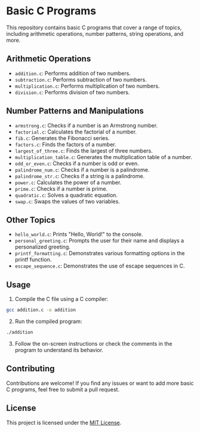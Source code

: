 # Basic C Programs

This repository contains basic C programs that cover a range of topics, including arithmetic operations, number patterns, string operations, and more.

## Arithmetic Operations

- `addition.c`: Performs addition of two numbers.
- `subtraction.c`: Performs subtraction of two numbers.
- `multiplication.c`: Performs multiplication of two numbers.
- `division.c`: Performs division of two numbers.

## Number Patterns and Manipulations

- `armstrong.c`: Checks if a number is an Armstrong number.
- `factorial.c`: Calculates the factorial of a number.
- `fib.c`: Generates the Fibonacci series.
- `factors.c`: Finds the factors of a number.
- `largest_of_three.c`: Finds the largest of three numbers.
- `multiplication_table.c`: Generates the multiplication table of a number.
- `odd_or_even.c`: Checks if a number is odd or even.
- `palindrome_num.c`: Checks if a number is a palindrome.
- `palindrome_str.c`: Checks if a string is a palindrome.
- `power.c`: Calculates the power of a number.
- `prime.c`: Checks if a number is prime.
- `quadratic.c`: Solves a quadratic equation.
- `swap.c`: Swaps the values of two variables.

## Other Topics

- `hello_world.c`: Prints "Hello, World!" to the console.
- `personal_greeting.c`: Prompts the user for their name and displays a personalized greeting.
- `printf_formatting.c`: Demonstrates various formatting options in the printf function.
- `escape_sequence.c`: Demonstrates the use of escape sequences in C.

## Usage

1. Compile the C file using a C compiler:
```bash
gcc addition.c -o addition
```

2. Run the compiled program:
```bash
./addition
```

3. Follow the on-screen instructions or check the comments in the program to understand its behavior.

## Contributing

Contributions are welcome! If you find any issues or want to add more basic C programs, feel free to submit a pull request.

## License

This project is licensed under the [MIT License](LICENSE).

